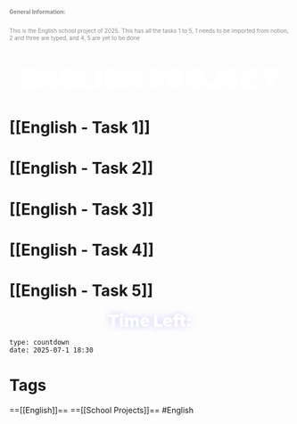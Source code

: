 

## <strong><span style = "animation: fadeInUp 0.7s ease-in-out; opacity: 0.5; font-size: 10;">General Information:</span></strong>
<span style = "animation: fadeInUp 0.7s ease-in-out; opacity: 0.5; font-size: 10;">This is the English school project of 2025.</span>
 <span style = "animation: fadeInUp 0.7s ease-in-out; opacity: 0.5; font-size: 10;">This has all the tasks 1 to 5, 1 needs to be imported from notion, 2 and three are typed, and 4, 5 are yet to be done</span>
# <div style = "text-align: center;"><span style = "animation: fadeInUp 0.7s ease-in-out; font-weight: bold;"><span style="text-shadow: 0 0 13px rgb(255,255,255), 0 0 2px rgb(255,255,255); font-size: 50; font-weight: 1000; padding: 3px; padding-right: 10px; padding-left: 10px; border-radius: 7px; color: rgb(255,255,255);">ENGLISH PROJECT</span></span></div>
# [[English - Task 1]]
# [[English - Task 2]]
# [[English - Task 3]]
# [[English - Task 4]]
# [[English - Task 5]]
<div style = "text-align: center;"><span style = "animation: fadeInUp 0.7s ease-in-out; font-weight: bold;"><span style="text-shadow: 0 0 13px rgb(200,200,255), 0 0 2px rgb(255,255,255); font-size: 30; font-weight: 1000; padding: 3px; padding-right: 10px; padding-left: 10px; border-radius: 7px; color: rgb(255,255,255);">Time Left:</span></span></div>

```widgets
type: countdown
date: 2025-07-1 18:30
```


# <span style = "animation: fadeInUp 0.7s ease-in-out; font-weight: bold;">Tags</span>
==[[English]]==
==[[School Projects]]==
#English
